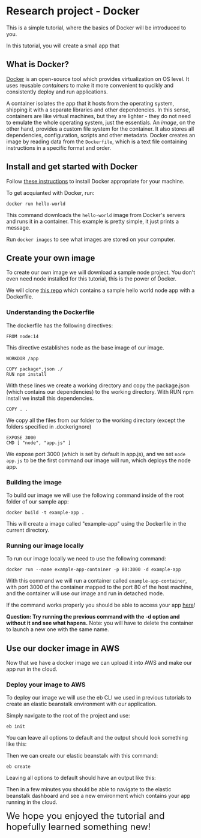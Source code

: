 # Research project - Docker

This is a simple tutorial, where the basics of Docker will be introduced to you. 

In this tutorial, you will create a small app that 

## What is Docker?
[Docker](https://www.docker.com/) is an open-source tool which provides virtualization on OS level. It uses reusable *containers* to make it more convenient to qucikly and consistently deploy and run applications.

A container isolates the app that it hosts from the operating system, shipping it with a separate libraries and other dependencies. In this sense, containers are like virtual machines, but they are lighter - they do not need to emulate the whole operating system, just the essentials. An *image*, on the other hand, provides a custom file system for the container. It also stores all dependencies, configuration, scripts and other metadata. Docker creates an image by reading data from the `Dockerfile`, which is a text file containing instructions in a specific format and order.


## Install and get started with Docker

Follow [these instructions](https://docs.docker.com/engine/install/) to install Docker appropriate for your machine.

To get acquianted with Docker, run:

```
docker run hello-world
```
This command downloads the `hello-world` image from Docker's servers and runs it in a container. This example is pretty simple, it just prints a message.

Run `docker images` to see what images are stored on your computer. 


## Create your own image
To create our own image we will download a sample node project. You don't even need node installed for this tutorial, this is the power of Docker.

We will clone [this repo](https://github.com/Guillembonet/node-example-app) which contains a sample hello world node app with a Dockerfile.

### Understanding the Dockerfile
The dockerfile has the following directives:

```
FROM node:14
```
This directive establishes node as the base image of our image.

```
WORKDIR /app

COPY package*.json ./
RUN npm install
```
With these lines we create a working directory and copy the package.json (which contains our dependencies) to the working directory.
With RUN npm install we install this dependencies.

```
COPY . .
```
We copy all the files from our folder to the working directory (except the folders specified in .dockerignore)

```
EXPOSE 3000
CMD [ "node", "app.js" ]
```
We expose port 3000 (which is set by default in app.js), and we set `node app.js` to be the first command our image will run, which deploys the node app.

### Building the image
To build our image we will use the following command inside of the root folder of our sample app:

```
docker build -t example-app .
```
This will create a image called "example-app" using the Dockerfile in the current directory.

### Running our image locally
To run our image locally we need to use the following command:

```
docker run --name example-app-container -p 80:3000 -d example-app
```
With this command we will run a container called `example-app-container`, with port 3000 of the container mapped to the port 80 of the host machine, and the container will use our image and run in detached mode.

If the command works properly you should be able to access your app [here](http://localhost/)!

**Question: Try running the previous command with the -d option and without it and see what hapens.**
Note: you will have to delete the container to launch a new one with the same name.

## Use our docker image in AWS
Now that we have a docker image we can upload it into AWS and make our app run in the cloud.
### Deploy your image to AWS
To deploy our image we will use the eb CLI we used in previous tutorials to create an elastic beanstalk environment with our application.

Simply navigate to the root of the project and use:

```
eb init
```
You can leave all options to default and the output should look something like this:

Then we can create our elastic beanstalk with this command:
```
eb create
```
Leaving all options to default should have an output like this:

Then in a few minutes you should be able to navigate to the elastic beanstalk dashboard and see a new environment which contains your app running in the cloud.

<font size="5">We hope you enjoyed the tutorial and hopefully learned something new!</font>